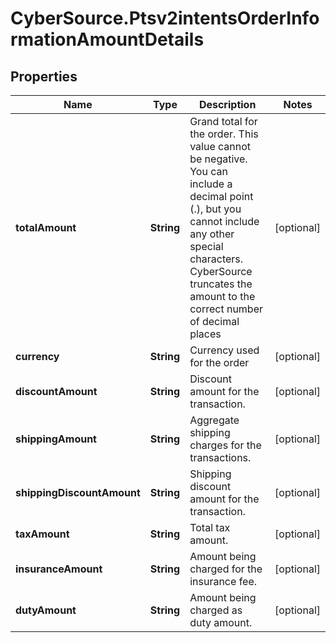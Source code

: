 # CyberSource.Ptsv2intentsOrderInformationAmountDetails

## Properties
Name | Type | Description | Notes
------------ | ------------- | ------------- | -------------
**totalAmount** | **String** | Grand total for the order. This value cannot be negative. You can include a decimal point (.), but you cannot include any other special characters. CyberSource truncates the amount to the correct number of decimal places  | [optional] 
**currency** | **String** | Currency used for the order  | [optional] 
**discountAmount** | **String** | Discount amount for the transaction.   | [optional] 
**shippingAmount** | **String** | Aggregate shipping charges for the transactions.  | [optional] 
**shippingDiscountAmount** | **String** | Shipping discount amount for the transaction.   | [optional] 
**taxAmount** | **String** | Total tax amount.   | [optional] 
**insuranceAmount** | **String** | Amount being charged for the insurance fee.   | [optional] 
**dutyAmount** | **String** | Amount being charged as duty amount.              | [optional] 


